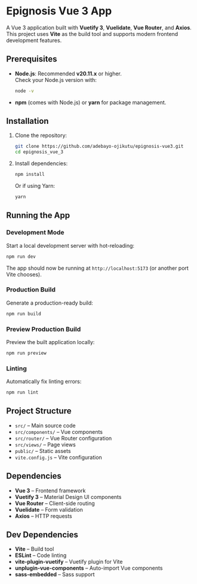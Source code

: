 # Epignosis Vue 3 App

A Vue 3 application built with **Vuetify 3**, **Vuelidate**, **Vue Router**, and **Axios**. This project uses **Vite** as the build tool and supports modern frontend development features.

## Prerequisites

- **Node.js**: Recommended **v20.11.x** or higher.  
  Check your Node.js version with:  
  ```bash
  node -v
  ```
- **npm** (comes with Node.js) or **yarn** for package management.

## Installation

1. Clone the repository:
   ```bash
   git clone https://github.com/adebayo-ojikutu/epignosis-vue3.git
   cd epignosis_vue_3
   ```
2. Install dependencies:
   ```bash
   npm install
   ```
   Or if using Yarn:
   ```bash
   yarn
   ```

## Running the App

### Development Mode
Start a local development server with hot-reloading:
```bash
npm run dev
```
The app should now be running at `http://localhost:5173` (or another port Vite chooses).

### Production Build
Generate a production-ready build:
```bash
npm run build
```

### Preview Production Build
Preview the built application locally:
```bash
npm run preview
```

### Linting
Automatically fix linting errors:
```bash
npm run lint
```

## Project Structure

- `src/` – Main source code  
- `src/components/` – Vue components  
- `src/router/` – Vue Router configuration  
- `src/views/` – Page views  
- `public/` – Static assets  
- `vite.config.js` – Vite configuration  

## Dependencies

- **Vue 3** – Frontend framework  
- **Vuetify 3** – Material Design UI components  
- **Vue Router** – Client-side routing  
- **Vuelidate** – Form validation  
- **Axios** – HTTP requests  

## Dev Dependencies

- **Vite** – Build tool  
- **ESLint** – Code linting  
- **vite-plugin-vuetify** – Vuetify plugin for Vite  
- **unplugin-vue-components** – Auto-import Vue components  
- **sass-embedded** – Sass support

